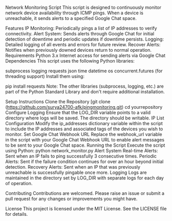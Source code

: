 Network Monitoring Script
This script is designed to continuously monitor network device availability through ICMP pings. When a device is unreachable, it sends alerts to a specified Google Chat space.

Features
IP Monitoring: Periodically pings a list of IP addresses to verify connectivity.
Alert System: Sends alerts through Google Chat for initial detection of downtime and periodic updates if downtime persists.
Logging: Detailed logging of all events and errors for future review.
Recover Alerts: Notifies when previously downed devices return to normal operation.
Requirements
Python 3.x
Internet access for sending alerts via Google Chat
Dependencies
This script uses the following Python libraries:

subprocess
logging
requests
json
time
datetime
os
concurrent.futures (for threading support)
Install them using:

pip install requests
Note: The other libraries (subprocess, logging, etc.) are part of the Python Standard Library and don't require additional installation.

Setup Instructions
Clone the Repository
[git clone (https://github.com/surya24700-afk/pingmonitoring.git)
cd yourrepository
Configure Logging
Ensure that the LOG_DIR variable points to a valid directory where logs will be saved. The directory should be writable.
IP List Configuration
Modify the ip_addresses dictionary variable within the script to include the IP addresses and associated tags of the devices you wish to monitor.
Set Google Chat Webhook URL
Replace the webhook_url variable in the script with your Google Chat Webhook URL to enable alert messages to be sent to your Google Chat space.
Running the Script
Execute the script using Python:
python network_monitor.py
Alert System
Real-time Alerts: Sent when an IP fails to ping successfully 3 consecutive times.
Periodic Alerts: Sent if the failure condition continues for over an hour beyond initial detection.
Recovery Alerts: Sent when an IP that was previously unreachable is successfully pingable once more.
Logging
Logs are maintained in the directory set by LOG_DIR with separate logs for each day of operation.

Contributing
Contributions are welcomed. Please raise an issue or submit a pull request for any changes or improvements you might have.

License
This project is licensed under the MIT License. See the LICENSE file for details.
